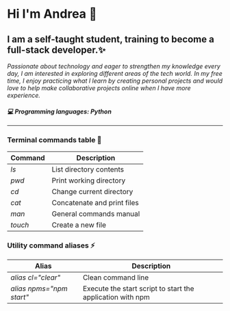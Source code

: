 # Hi I'm Andrea 👋

## I am a self-taught student, training to become a full-stack developer.✨
_Passionate about technology and eager to strengthen my knowledge every day, I am interested in exploring different areas of the tech world.
In my free time, I enjoy practicing what I learn by creating personal projects and would love to help make collaborative projects online when I have more experience._

#### _💻 Programming languages: Python_


-----------------------------------------

### Terminal commands table 🤔

| Command         | Description    |
|-----------------|----------------|
| _ls_              | List directory contents   |
| _pwd_             | Print working directory |
| _cd_              | Change current directory |
| _cat_             | Concatenate and print files  |
| _man_             | General commands manual  |
| _touch_           | Create a new file  |

### Utility command aliases ⚡

| Alias                    | Description        |
|--------------------------|--------------------|
| _alias cl="clear"_       | Clean command line |
| _alias npms="npm start"_ | Execute the start script to start the application with npm |
